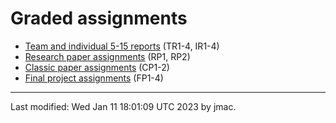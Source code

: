 # Graded assignments


* [Team and individual 5-15 reports](fivefifteen-reports.docx) (TR1-4, IR1-4)
* [Research paper assignments](research-paper.md) (RP1, RP2)
* [Classic paper assignments](classic-paper.md) (CP1-2)
* [Final project assignments](final-proj.md) (FP1-4)

----
Last modified: Wed Jan 11 18:01:09 UTC 2023 by jmac.
